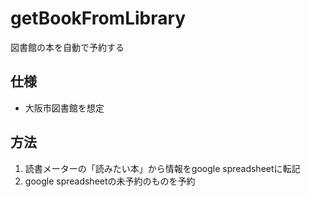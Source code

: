 # getBookFromLibrary
 図書館の本を自動で予約する

## 仕様
- 大阪市図書館を想定

## 方法
1. 読書メーターの「読みたい本」から情報をgoogle spreadsheetに転記
2. google spreadsheetの未予約のものを予約